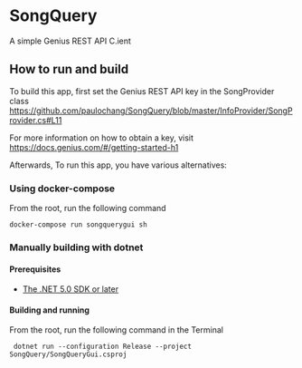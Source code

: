 # SongQuery
A simple Genius REST API C.ient


## How to run and build
To build this app, first set the Genius REST API key in the SongProvider class 
https://github.com/paulochang/SongQuery/blob/master/InfoProvider/SongProvider.cs#L11

For more information on how to obtain a key, visit https://docs.genius.com/#/getting-started-h1

Afterwards,
To run this app, you have various alternatives:

### Using docker-compose 
From the root, run the following command

```
docker-compose run songquerygui sh
 ```


### Manually building with dotnet

#### Prerequisites
- [The .NET 5.0 SDK or later](https://dotnet.microsoft.com/download)

#### Building and running
From the root, run the following command in the Terminal

```
 dotnet run --configuration Release --project SongQuery/SongQueryGui.csproj  
 ```
